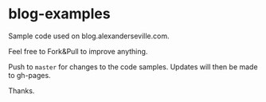 blog-examples
=============

Sample code used on blog.alexanderseville.com.

Feel free to Fork&Pull to improve anything.

Push to `master` for changes to the code samples.  Updates will then be made to gh-pages.

Thanks.